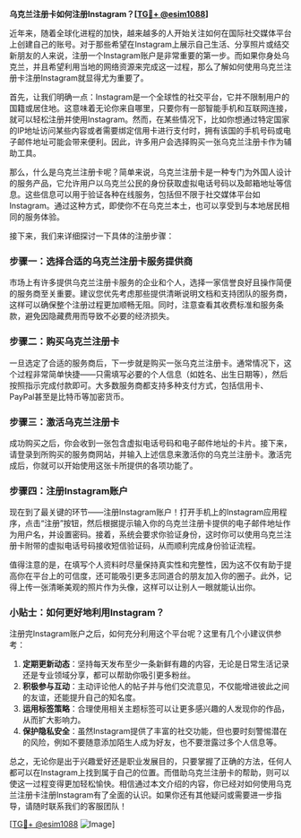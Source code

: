 **乌克兰注册卡如何注册Instagram？[[TG💪+ @esim1088](https://t.me/s/esim1088)]**

近年来，随着全球化进程的加快，越来越多的人开始关注如何在国际社交媒体平台上创建自己的账号。对于那些希望在Instagram上展示自己生活、分享照片或结交新朋友的人来说，注册一个Instagram账户是非常重要的第一步。而如果你身处乌克兰，并且希望利用当地的网络资源来完成这一过程，那么了解如何使用乌克兰注册卡注册Instagram就显得尤为重要了。

首先，让我们明确一点：Instagram是一个全球性的社交平台，它并不限制用户的国籍或居住地。这意味着无论你来自哪里，只要你有一部智能手机和互联网连接，就可以轻松注册并使用Instagram。然而，在某些情况下，比如你想通过特定国家的IP地址访问某些内容或者需要绑定信用卡进行支付时，拥有该国的手机号码或电子邮件地址可能会带来便利。因此，许多用户会选择购买一张乌克兰注册卡作为辅助工具。

那么，什么是乌克兰注册卡呢？简单来说，乌克兰注册卡是一种专门为外国人设计的服务产品，它允许用户以乌克兰公民的身份获取虚拟电话号码以及邮箱地址等信息。这些信息可以用于验证各种在线服务，包括但不限于社交媒体平台如Instagram。通过这种方式，即使你不在乌克兰本土，也可以享受到与本地居民相同的服务体验。

接下来，我们来详细探讨一下具体的注册步骤：

### 步骤一：选择合适的乌克兰注册卡服务提供商

市场上有许多提供乌克兰注册卡服务的企业和个人，选择一家信誉良好且操作简便的服务商至关重要。建议您优先考虑那些提供清晰说明文档和支持团队的服务商，这样可以确保整个注册过程更加顺畅无阻。同时，注意查看其收费标准和服务条款，避免因隐藏费用而导致不必要的经济损失。

### 步骤二：购买乌克兰注册卡

一旦选定了合适的服务商后，下一步就是购买一张乌克兰注册卡。通常情况下，这个过程非常简单快捷——只需填写必要的个人信息（如姓名、出生日期等），然后按照指示完成付款即可。大多数服务商都支持多种支付方式，包括信用卡、PayPal甚至是比特币等加密货币。

### 步骤三：激活乌克兰注册卡

成功购买之后，你会收到一张包含虚拟电话号码和电子邮件地址的卡片。接下来，请登录到所购买的服务商网站，并输入上述信息来激活你的乌克兰注册卡。激活完成后，你就可以开始使用这张卡所提供的各项功能了。

### 步骤四：注册Instagram账户

现在到了最关键的环节——注册Instagram账户！打开手机上的Instagram应用程序，点击“注册”按钮，然后根据提示输入你的乌克兰注册卡提供的电子邮件地址作为用户名，并设置密码。接着，系统会要求你验证身份，这时你可以使用乌克兰注册卡附带的虚拟电话号码接收短信验证码，从而顺利完成身份验证流程。

值得注意的是，在填写个人资料时尽量保持真实性和完整性，因为这不仅有助于提高你在平台上的可信度，还可能吸引更多志同道合的朋友加入你的圈子。此外，记得上传一张清晰美观的照片作为头像，这样可以让别人一眼就能认出你。

### 小贴士：如何更好地利用Instagram？

注册完Instagram账户之后，如何充分利用这个平台呢？这里有几个小建议供参考：

1. **定期更新动态**：坚持每天发布至少一条新鲜有趣的内容，无论是日常生活记录还是专业领域分享，都可以帮助你吸引更多粉丝。
2. **积极参与互动**：主动评论他人的帖子并与他们交流意见，不仅能增进彼此之间的友谊，还能提升自己的知名度。
3. **运用标签策略**：合理使用相关主题标签可以让更多感兴趣的人发现你的作品，从而扩大影响力。
4. **保护隐私安全**：虽然Instagram提供了丰富的社交功能，但也要时刻警惕潜在的风险，例如不要随意添加陌生人成为好友，也不要泄露过多个人信息等。

总之，无论你是出于兴趣爱好还是职业发展目的，只要掌握了正确的方法，任何人都可以在Instagram上找到属于自己的位置。而借助乌克兰注册卡的帮助，则可以使这一过程变得更加轻松愉快。相信通过本文介绍的内容，你已经对如何使用乌克兰注册卡注册Instagram有了全面的认识。如果你还有其他疑问或需要进一步指导，请随时联系我们的客服团队！

[[TG💪+ @esim1088](https://t.me/s/esim1088) ![Image](https://i.postimg.cc/4NQfJmqS/Snipaste-2025-05-13-00-14-12.png)]